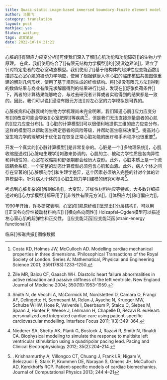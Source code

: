 ```yaml
---
title: Quasi-static image-based immersed boundary-finite element model of left ventricle under diastolic loading
author: 马鹏飞
category: translation
layout: post
mathjax: yes
Status: waiting
tags: 论文笔记
date: 2022-10-14 21:21
---
```




心脏的[[有限应力应变分析]]可使我们深入了解[[心肌功能和功能障碍]]的生物力学原理。
在此，我们使用结合了[[有限元结构力学模型]]的[[浸没边界法]]，建立了针对特定患者的左心室动态模型。我们使用了[[基于结构体的超弹性应变能函数]]描述左心室心肌的被动力学响应，使用了根据健康人体心脏的临床核磁共振图像重建的解剖几何形状，使用了基于规则生成的纤维结构。将[[浸没有限元方法]]得到的数值结果与商业有限元求解器得到的结果进行比较，发现在[[舒张负荷条件]]下，两者的计算结果能够吻合，与过去研究者计算或者实验得到的结果都是一致的。因此，我们可以说[[浸没有限元方法]]对左心室的力学模拟是可靠的。

心脏疾病和心脏衰竭的生物力学机理尚未完全明晰，我们知道心肌[[应力应变分布]]的改变可能会导致[[心室肥厚]]等疾病[^1][^2]，但是我们无法直接测量患者的心肌的[[应力应变分布]]。[[心脏的计算模型]]可以很便利地提供三维的应力应变分布，这样的模型可以帮助医生确定患者的风险等级，并帮助医生临床决策[^3]。提高对心室生物力学的理解对于优化旨在恢复正常心脏功能的医疗和手术程序也很重要[^4]。

开发一个真实的[[心脏计算模型]]是非常复杂的。心脏是一个[[多物理系统]]，心肌收缩是通过[[心脏电生理学]]刺激来协调的。心肌的主、被动力学性质是各向异性和非线性的，心室在收缩期和舒张期都会经历大变形。此外，心脏本质上是一个流固耦合系统，一个完整的动态计算模型必须包含心肌和血液。此外，病人个体之间存在显著的[[心脏解剖学]]和生理学差异，这个因素必须纳入完整的针对个体的计算模型中。针对病人个体的[[心脏生物力学]]建模的研究可参考[^5]。

考虑到心脏复杂的[[解剖结构]]，大变形，非线性材料响应等特点，大多数详细描述过的[[心力学模型]]都采用了[[非线性有限元方法]]。[[体积应力]]和[[偏应力]]。

1990年开始，许多研究表明，心室的[[肌原纤维]]呈现出[[分层结构]]，可以用
[[正交各向异性被动材料响应]]
[[横向各向同性]]
Holzapfel–Ogden模型可以描述左心室心肌的超弹性和正交性。
[[应变能泛函|应变能泛函(strain-energy functional)]]


临床[[核磁共振]]图像数据



















[^1]: Costa KD, Holmes JW, McCulloch AD. Modelling cardiac mechanical properties in three dimensions. Philosophical Transactions of the Royal Society of London. Series A: Mathematical, Physical and Engineering Science 2001; 359(1783):1233–1250.
[^2]: Zile MR, Baicu CF, Gaasch WH. Diastolic heart failure abnormalities in active relaxation and passive stiffness of the left ventricle. New England Journal of Medicine 2004; 350(19):1953–1959.
[^3]: Smith N, de Vecchi A, McCormick M, Nordsletten D, Camara O, Frangi AF, Delingette H, Sermesant M, Relan J, Ayache N, Krueger MW, Schulze WHW, Hose R, Valverde I, Beerbaum P, Staicu C, Siebes M, Spaan J, Hunter P, Weese J, Lehmann H, Chapelle D, Rezavi R. euHeart: personalized and integrated cardiac care using patient-specific cardiovascular modelling. Interface Focus 2011; 1(3):349–364.
[^4]: Niederer SA, Shetty AK, Plank G, Bostock J, Razavi R, Smith N, Rinaldi CA. Biophysical modeling to simulate the response to multisite left ventricular stimulation using a quadripolar pacing lead. Pacing and Clinical Electrophysiology 2012; 35(2):204–214.
[^5]:. Krishnamurthy A, Villongco CT, Chuang J, Frank LR, Nigam V, Belezzuoli E, Stark P, Krummen DE, Narayan S, Omens JH, McCulloch AD, Kerckhoffs RCP. Patient-specific models of cardiac biomechanics. Journal of Computational Physics 2013; 244:4–21